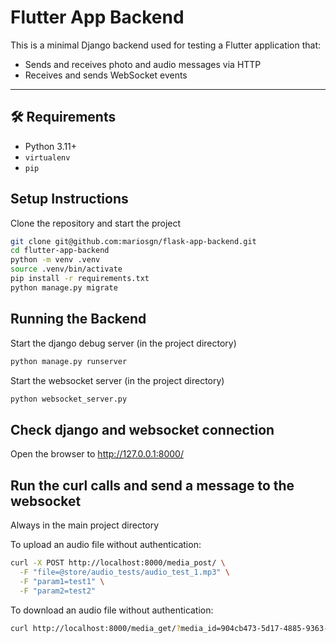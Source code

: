 # Flutter App Backend

This is a minimal Django backend used for testing a Flutter application that:

- Sends and receives photo and audio messages via HTTP
- Receives and sends WebSocket events

---

## 🛠️ Requirements

- Python 3.11+
- `virtualenv`
- `pip`

## Setup Instructions

Clone the repository and start the project

```bash
git clone git@github.com:mariosgn/flask-app-backend.git
cd flutter-app-backend
python -m venv .venv
source .venv/bin/activate
pip install -r requirements.txt
python manage.py migrate
```

## Running the Backend

Start the django debug server (in the project directory)

```bash
python manage.py runserver
```

Start the websocket server (in the project directory)

```bash
python websocket_server.py
```

## Check django and websocket connection

Open the browser to http://127.0.0.1:8000/

## Run the curl calls and send a message to the websocket

Always in the main project directory

To upload an audio file without authentication:

```bash
curl -X POST http://localhost:8000/media_post/ \
  -F "file=@store/audio_tests/audio_test_1.mp3" \
  -F "param1=test1" \
  -F "param2=test2"
```

To download an audio file without authentication:

```bash
curl http://localhost:8000/media_get/?media_id=904cb473-5d17-4885-9363-46f466a7d140 --output output.mp3
```
